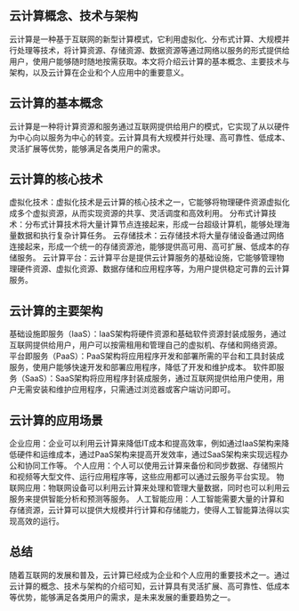 ## 云计算概念、技术与架构
云计算是一种基于互联网的新型计算模式，它利用虚拟化、分布式计算、大规模并行处理等技术，将计算资源、存储资源、数据资源等通过网络以服务的形式提供给用户，使用户能够随时随地按需获取。本文将介绍云计算的基本概念、主要技术与架构，以及云计算在企业和个人应用中的重要意义。

## 云计算的基本概念
云计算是一种将计算资源和服务通过互联网提供给用户的模式，它实现了从以硬件为中心向以服务为中心的转变。云计算具有大规模并行处理、高可靠性、低成本、灵活扩展等优势，能够满足各类用户的需求。

## 云计算的核心技术
虚拟化技术：虚拟化技术是云计算的核心技术之一，它能够将物理硬件资源虚拟化成多个虚拟资源，从而实现资源的共享、灵活调度和高效利用。
分布式计算技术：分布式计算技术将大量计算节点连接起来，形成一台超级计算机，能够处理海量数据和执行复杂计算任务。
云存储技术：云存储技术将大量存储设备通过网络连接起来，形成一个统一的存储资源池，能够提供高可用、高可扩展、低成本的存储服务。
云计算平台：云计算平台是提供云计算服务的基础设施，它能够管理物理硬件资源、虚拟化资源、数据存储和应用程序等，为用户提供稳定可靠的云计算服务。

## 云计算的主要架构

基础设施即服务（IaaS）：IaaS架构将硬件资源和基础软件资源封装成服务，通过互联网提供给用户，用户可以按需租用和管理自己的虚拟机、存储和网络资源。
平台即服务（PaaS）：PaaS架构将应用程序开发和部署所需的平台和工具封装成服务，使用户能够快速开发和部署应用程序，降低了开发和维护成本。
软件即服务（SaaS）：SaaS架构将应用程序封装成服务，通过互联网提供给用户使用，用户无需安装和维护应用程序，只需通过浏览器或客户端访问即可。

## 云计算的应用场景

企业应用：企业可以利用云计算来降低IT成本和提高效率，例如通过IaaS架构来降低硬件和运维成本，通过PaaS架构来提高开发效率，通过SaaS架构来实现远程办公和协同工作等。
个人应用：个人可以使用云计算来备份和同步数据、存储照片和视频等大型文件、运行应用程序等，这些应用都可以通过云服务平台实现。
物联网应用：物联网设备可以利用云计算来处理和管理大量数据，同时也可以利用云服务来提供智能分析和预测等服务。
人工智能应用：人工智能需要大量的计算和存储资源，云计算可以提供大规模并行计算和存储能力，使得人工智能算法得以实现高效的运行。

## 总结

随着互联网的发展和普及，云计算已经成为企业和个人应用的重要技术之一。通过云计算的概念、技术与架构的介绍可知，云计算具有灵活扩展、高可靠性、低成本等优势，能够满足各类用户的需求，是未来发展的重要趋势之一。